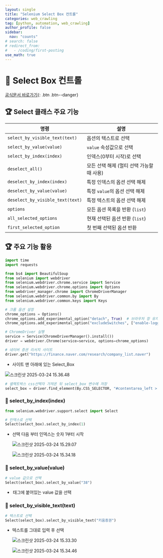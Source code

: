 ```yaml
---
layout: single
title: "Selenium Select Box 컨트롤"
categories: web_crawling
tag: [python, automation, web_crawling]
author_profile: false
sidebar:
  nav: "counts"
# search: false
# redirect_from:
#   - /coding/first-posting
use_math: true
---
```


# 👑 Select Box 컨트롤

[공식문서 바로가기](https://www.selenium.dev/selenium/docs/api/py/webdriver_support/selenium.webdriver.support.select.html){: .btn .btn--danger}

## 🏆 Select 클래스 주요 기능

| &#xBA85;&#xB839;                 | &#xC124;&#xBA85;                                                                                                                          |
| -------------------------------- | ----------------------------------------------------------------------------------------------------------------------------------------- |
| `select_by_visible_text(text)`   | &#xC635;&#xC158;&#xC758; &#xD14D;&#xC2A4;&#xD2B8;&#xB85C; &#xC120;&#xD0DD;                                                                |
| `select_by_value(value)`         | `value` &#xC18D;&#xC131;&#xAC12;&#xC73C;&#xB85C; &#xC120;&#xD0DD;                                                                         |
| `select_by_index(index)`         | &#xC778;&#xB371;&#xC2A4;(0&#xBD80;&#xD130; &#xC2DC;&#xC791;)&#xB85C; &#xC120;&#xD0DD;                                                     |
| `deselect_all()`                 | &#xBAA8;&#xB4E0; &#xC120;&#xD0DD; &#xD574;&#xC81C; (&#xBA40;&#xD2F0; &#xC120;&#xD0DD; &#xAC00;&#xB2A5;&#xD560; &#xB54C; &#xC0AC;&#xC6A9;) |
| `deselect_by_index(index)`       | &#xD2B9;&#xC815; &#xC778;&#xB371;&#xC2A4;&#xC758; &#xC635;&#xC158; &#xC120;&#xD0DD; &#xD574;&#xC81C;                                      |
| `deselect_by_value(value)`       | &#xD2B9;&#xC815; `value`&#xC758; &#xC635;&#xC158; &#xC120;&#xD0DD; &#xD574;&#xC81C;                                                       |
| `deselect_by_visible_text(text)` | &#xD2B9;&#xC815; &#xD14D;&#xC2A4;&#xD2B8;&#xC758; &#xC635;&#xC158; &#xC120;&#xD0DD; &#xD574;&#xC81C;                                      |
| `options`                        | &#xBAA8;&#xB4E0; &#xC635;&#xC158; &#xBAA9;&#xB85D;&#xC744; &#xBC18;&#xD658; (`list`)                                                      |
| `all_selected_options`           | &#xD604;&#xC7AC; &#xC120;&#xD0DD;&#xB41C; &#xC635;&#xC158; &#xBC18;&#xD658; (`list`)                                                      |
| `first_selected_option`          | &#xCCAB; &#xBC88;&#xC9F8; &#xC120;&#xD0DD;&#xB41C; &#xC635;&#xC158; &#xBC18;&#xD658;                                                      |

## 🏆 주요 기능 활용

```python
import time
import requests

from bs4 import BeautifulSoup
from selenium import webdriver
from selenium.webdriver.chrome.service import Service
from selenium.webdriver.chrome.options import Options
from webdriver_manager.chrome import ChromeDriverManager
from selenium.webdriver.common.by import By
from selenium.webdriver.common.keys import Keys

# 크롬 옵션 설정
chrome_options = Options()
chrome_options.add_experimental_option("detach", True)  # 브라우저 창 유지
chrome_options.add_experimental_option("excludeSwitches", ["enable-logging"])

# ChromeDriver 실행
service = Service(ChromeDriverManager().install())
driver = webdriver.Chrome(service=service, options=chrome_options)
```

```python
# 네이버 증권 리서치 사이트
driver.get("https://finance.naver.com/research/company_list.naver")
```

- 사이트 맨 아래에 있는 Select_Box

![스크린샷 2025-03-24 15.36.48]({{site.url}}/images/2025-03-24-Select_box/007.png)

```python
# 셀렉트박스 css선택자 가져온 뒤 select_box 변수에 저장
select_box = driver.find_element(By.CSS_SELECTOR, "#contentarea_left > form > fieldset > ul > li:nth-child(2) > select")
```

### 🍒 select_by_index(index)

```python
from selenium.webdriver.support.select import Select

# 인덱스로 선택
Select(select_box).select_by_index(1)
```

- 선택 다음 부터 인덱스는 숫자 1부터 시작

  ![스크린샷 2025-03-24 15.29.07]({{site.url}}/images/2025-03-24-Select_box/001.png)

  ![스크린샷 2025-03-24 15.34.18]({{site.url}}/images/2025-03-24-Select_box/004.png)

### 🍒 select_by_value(value)

```python
# value 값으로 선택
Select(select_box).select_by_value("38")
```

- <option> 태그에 붙어있는 value 값을 선택

  ![스크린샷 2025-03-24 15.33.09]({{site.url}}/images/2025-03-24-Select_box/002.png)

  ![스크린샷 2025-03-24 15.34.21]({{site.url}}/images/2025-03-24-Select_box/005.png)

### 🍒 select_by_visible_text(text)

```python
# 텍스트로 선택
Select(select_box).select_by_visible_text("키움증권")
```

- 텍스트를 그대로 입력 후 선택

  ![스크린샷 2025-03-24 15.33.30]({{site.url}}/images/2025-03-24-Select_box/003.png)

  ![스크린샷 2025-03-24 15.34.46]({{site.url}}/images/2025-03-24-Select_box/006.png)
